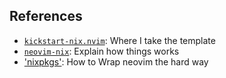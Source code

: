 ## References 
- [`kickstart-nix.nvim`](https://github.com/mrcjkb/kickstart-nix.nvim):
  Where I take the template
- [`neovim-nix`](https://primamateria.github.io/blog/neovim-nix/):
  Explain how things works
- ['nixpkgs'](https://github.com/NixOS/nixpkgs/blob/master/pkgs/applications/editors/neovim/tests/default.nix):
  How to Wrap neovim the hard way
